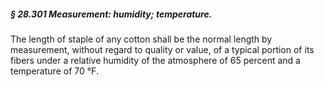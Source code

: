 ##### § 28.301 Measurement: humidity; temperature. #####

The length of staple of any cotton shall be the normal length by measurement, without regard to quality or value, of a typical portion of its fibers under a relative humidity of the atmosphere of 65 percent and a temperature of 70 °F.